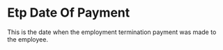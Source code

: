 # Etp Date Of Payment
This is the date when the employment termination payment was made to the employee.